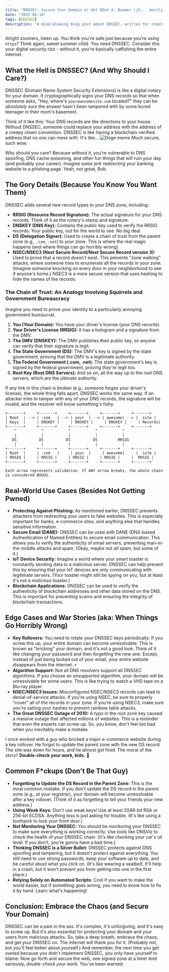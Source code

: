 ```yaml
---
title: "DNSSEC: Secure Your Domain or Get DDoS'd, Boomer (jk... mostly)"
date: "2025-04-14"
tags: [DNSSEC]
description: "A mind-blowing blog post about DNSSEC, written for chaotic Gen Z engineers who don't want their websites hijacked by malicious script kiddies."
---
```


Alright zoomers, listen up. You think you're safe just because you're using `https`? Think again, sweet summer child. You need DNSSEC. Consider this your digital security *rizz* - without it, you're basically catfishing the entire internet.

## What the Hell is DNSSEC? (And Why Should I Care?)

DNSSEC (Domain Name System Security Extensions) is like a digital notary for your domain. It cryptographically signs your DNS records so that when someone asks, "Hey, where's `yourawesomesite.com` located?" they can be *absolutely sure* the answer hasn't been tampered with by some bored teenager in their mom's basement.

Think of it like this: Your DNS records are like directions to your house. Without DNSSEC, someone could replace your address with the address of a creepy clown convention. DNSSEC is like having a blockchain-verified address that *no one* can mess with. It's like... ![Doge meme](https://i.kym-cdn.com/photos/images/newsfeed/000/325/923/991.jpg) Much secure, such wow.

Why should you care? Because without it, you're vulnerable to DNS spoofing, DNS cache poisoning, and other fun things that will ruin your day (and probably your career). Imagine some jerk redirecting your banking website to a phishing page. Yeah, not great, Bob.

## The Gory Details (Because You Know You Want Them)

DNSSEC adds several new record types to your DNS zone, including:

*   **RRSIG (Resource Record Signature):** The actual signature for your DNS records. Think of it as the notary's stamp and signature.
*   **DNSKEY (DNS Key):** Contains the public key used to verify the RRSIG records. Your public key, out for the world to see. No big deal.
*   **DS (Delegation Signer):** Used to create a chain of trust from the parent zone (e.g., `.com`, `.net`) to your zone. This is where the real magic happens (and where things can go horribly wrong).
*   **NSEC/NSEC3 (Next Secure Record/Next Secure Record version 3):** Used to prove that a record *doesn't* exist. This prevents "zone walking" attacks, where someone tries to enumerate all the records in your zone. (Imagine someone knocking on every door in your neighborhood to see if anyone's home.) NSEC3 is a more secure version that uses hashing to hide the names of the records.

### The Chain of Trust: An Analogy Involving Squirrels and Government Bureaucracy

Imagine you need to prove your identity to a particularly annoying government bureaucrat.

1.  **You (Your Domain):** You have your driver's license (your DNS records).
2.  **Your Driver's License (RRSIG):** It has a hologram and a signature from the DMV.
3.  **The DMV (DNSKEY):** The DMV publishes their public key, so anyone can verify that their signature is legit.
4.  **The State Government (DS):** The DMV's key is signed by the state government, proving that the DMV is a legitimate authority.
5.  **The Federal Government (.com, .net):** The state government's key is signed by the federal government, proving *they're* legit too.
6.  **Root Key (Root DNS Servers):** And so on, all the way up to the root DNS servers, which are the ultimate authority.

If any link in this chain is broken (e.g., someone forges your driver's license), the whole thing falls apart. DNSSEC works the same way. If an attacker tries to tamper with any of your DNS records, the signature will be invalid, and the resolver will know something's fishy.

```ascii
+-------+     +-------+     +-------+     +-------+     +-------+
| Root  | --> | .com   | --> | your  | --> | awesome| --> |  site |
| Keys  |     | DNSKEY |     | DNSKEY |     | DNSKEY |     | Records|
+-------+     +-------+     +-------+     +-------+     +-------+
    ^           ^           ^           ^           ^
    |           |           |           |           |
   DS          DS          DS          DS         RRSIG
    |           |           |           |           |
+-------+     +-------+     +-------+     +-------+     +-------+
| Root  |     | .com   |     | your  |     | awesome|     |  site |
| RRSIG |     | RRSIG |     | RRSIG |     | RRSIG |     |  RRSIG |
+-------+     +-------+     +-------+     +-------+     +-------+

Each arrow represents validation. If ANY arrow breaks, the whole chain is considered BOGUS.
```

## Real-World Use Cases (Besides Not Getting Pwned)

*   **Protecting Against Phishing:** As mentioned earlier, DNSSEC prevents attackers from redirecting your users to fake websites. This is especially important for banks, e-commerce sites, and anything else that handles sensitive information.
*   **Secure Email (DANE):** DNSSEC can be used with DANE (DNS-based Authentication of Named Entities) to secure email communication. This allows you to verify the authenticity of email servers, preventing man-in-the-middle attacks and spam. (Okay, maybe not *all* spam, but some of it.)
*   **IoT Device Security:** Imagine a world where your smart toaster is constantly sending data to a malicious server. DNSSEC can help prevent this by ensuring that your IoT devices are only communicating with legitimate servers. (Your toaster might still be spying on you, but at least it's not a *malicious* toaster.)
*   **Blockchain Applications:** DNSSEC can be used to verify the authenticity of blockchain addresses and other data stored on the DNS. This is important for preventing scams and ensuring the integrity of blockchain transactions.

## Edge Cases and War Stories (aka: When Things Go Horribly Wrong)

*   **Key Rollovers:** You need to rotate your DNSSEC keys periodically. If you screw this up, your entire domain can become unresolvable. This is known as "bricking" your domain, and it's not a good look. Think of it like changing your password and then forgetting the new one. Except, instead of just being locked out of your email, your entire website disappears from the internet. 💀
*   **Algorithm Support:** Not all DNS resolvers support all DNSSEC algorithms. If you choose an unsupported algorithm, your domain will be unresolvable for some users. This is like trying to watch a VHS tape on a Blu-ray player.
*   **NSEC/NSEC3 Issues:** Misconfigured NSEC/NSEC3 records can lead to denial-of-service attacks. If you're using NSEC, be sure to properly "cover" all of the records in your zone. If you're using NSEC3, make sure you're salting your hashes to prevent rainbow table attacks.
*   **The Great DNSSEC Outage of 2010:** A typo in the root zone key caused a massive outage that affected millions of websites. This is a reminder that even the experts can screw up. So, you know, don't feel *too* bad when you inevitably make a mistake.

I once worked with a guy who bricked a major e-commerce website during a key rollover. He forgot to update the parent zone with the new DS record. The site was down for hours, and he almost got fired. The moral of the story? **Double-check your work, kids.** 🙏

## Common F*ckups (Don't Be That Guy)

*   **Forgetting to Update the DS Record in the Parent Zone:** This is the most common mistake. If you don't update the DS record in the parent zone (e.g., at your registrar), your domain will become unresolvable after a key rollover. (Think of it as forgetting to tell your friends your new address.)
*   **Using Weak Keys:** Don't use weak keys! Use at least 2048-bit RSA or 256-bit ECDSA. Anything less is just asking for trouble. (It's like using a toothpick to lock your front door.)
*   **Not Monitoring Your DNSSEC:** You should be monitoring your DNSSEC to make sure everything is working correctly. Use tools like DNSViz to check the health of your DNSSEC chain. (It's like checking your car's oil level. If you don't, you're gonna have a bad time.)
*   **Thinking DNSSEC is a Silver Bullet:** DNSSEC protects against DNS spoofing and tampering, but it doesn't protect against everything. You still need to use strong passwords, keep your software up to date, and be careful about what you click on. (It's like wearing a seatbelt. It'll help in a crash, but it won't prevent you from getting into one in the first place.)
*   **Relying Solely on Automated Scripts:** Cool if you want to make the world easier, but if something goes wrong, you need to know how to fix it by hand. Learn what's happening!

## Conclusion: Embrace the Chaos (and Secure Your Domain)

DNSSEC can be a pain in the ass. It's complex, it's unforgiving, and it's easy to screw up. But it's also essential for protecting your domain and your users from malicious attacks. So, take a deep breath, embrace the chaos, and get your DNSSEC on. The internet will thank you for it. (Probably not, but you'll feel better about yourself.) And remember, the next time you get owned because you didn't implement DNSSEC, you only have yourself to blame. Now go forth and secure the web, one signed zone at a time! And seriously, *double-check your work.* You've been warned.
